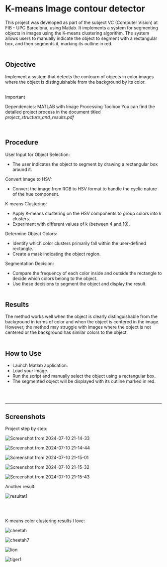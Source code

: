 # K-means Image contour detector
This project was developed as part of the subject VC (Computer Vision) at FIB - UPC Barcelona, using Matlab. It implements a system for segmenting objects in images using the K-means clustering algorithm. The system allows users to manually indicate the object to segment with a rectangular box, and then segments it, marking its outline in red. <br><br>

## Objective

Implement a system that detects the contourn of objects in color images where the object is distinguishable from the background by its color. <br><br>

> [!IMPORTANT]
> Dependencies: MATLAB with Image Processing Toolbox
> You can find the detailed project process in the document titled *project_structure_and_results.pdf*

<br>
    
## Procedure

User Input for Object Selection:
- The user indicates the object to segment by drawing a rectangular box around it.

Convert Image to HSV:
- Convert the image from RGB to HSV format to handle the cyclic nature of the hue component.

K-means Clustering:
- Apply K-means clustering on the HSV components to group colors into k clusters.
- Experiment with different values of k (between 4 and 10).

Determine Object Colors:
- Identify which color clusters primarily fall within the user-defined rectangle.
- Create a mask indicating the object region.

Segmentation Decision:
- Compare the frequency of each color inside and outside the rectangle to decide which colors belong to the object.
- Use these decisions to segment the object and display the result. <br><br>


## Results

The method works well when the object is clearly distinguishable from the background in terms of color and when the object is centered in the image. However, the method may struggle with images where the object is not centered or the background has similar colors to the object. <br><br>

## How to Use

- Launch Matlab application.
- Load your image.
- Run the script and manually select the object using a rectangular box.
- The segmented object will be displayed with its outline marked in red.

<br><br>

    
---

## Screenshots

Project step by step:

![Screenshot from 2024-07-10 21-14-33](https://github.com/ArnauCS03/k-means-image-contour-detector/assets/95536223/906cc088-78eb-4c4c-96e6-7aa1d9aa60ec)

![Screenshot from 2024-07-10 21-14-44](https://github.com/ArnauCS03/k-means-image-contour-detector/assets/95536223/b1d7f6c7-fd74-4a52-872b-042d68056076)

![Screenshot from 2024-07-10 21-15-01](https://github.com/ArnauCS03/k-means-image-contour-detector/assets/95536223/8d16c172-0052-4f5d-948e-b277dc018b03)

![Screenshot from 2024-07-10 21-15-32](https://github.com/ArnauCS03/k-means-image-contour-detector/assets/95536223/88ac3f51-b387-4888-ad1b-53ebe637a139)

![Screenshot from 2024-07-10 21-15-43](https://github.com/ArnauCS03/k-means-image-contour-detector/assets/95536223/0bc3c2fd-3c48-4a42-a6b2-337771a50adb)

Another result:

![resultat1](https://github.com/ArnauCS03/k-means-image-contour-detector/assets/95536223/a96484c1-40c3-47c4-9e35-f1208b8331ea) 

<br><br>

K-means color clustering results I love:

![cheetah](https://github.com/ArnauCS03/k-means-image-contour-detector/assets/95536223/712db451-f35f-4e79-9e32-92b4f5c3a7c2)

![cheetah7](https://github.com/ArnauCS03/k-means-image-contour-detector/assets/95536223/9eb68546-63d6-497b-aac5-c6697875be14)

![lion](https://github.com/ArnauCS03/k-means-image-contour-detector/assets/95536223/70e4dc8f-6986-4702-86f3-64588639070d)

![tiger1](https://github.com/ArnauCS03/k-means-image-contour-detector/assets/95536223/c78b626f-e4c1-44b8-b41c-1e1d583f6368)


<br><br>
